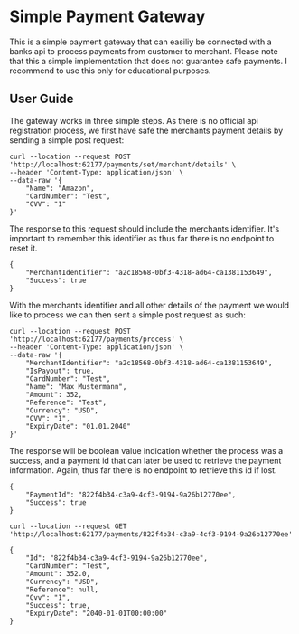 # Simple Payment Gateway
This is a simple payment gateway that can easiliy be connected with a banks api to process payments from customer to merchant. Please note that this a simple implementation that does not guarantee safe payments. I recommend to use this only for educational purposes.

## User Guide
The gateway works in three simple steps. As there is no official api registration process, we first have safe the merchants payment details by sending a simple post request:
```
curl --location --request POST 'http://localhost:62177/payments/set/merchant/details' \
--header 'Content-Type: application/json' \
--data-raw '{
    "Name": "Amazon",
    "CardNumber": "Test",
    "CVV": "1"
}'
```

The response to this request should include the merchants identifier. It's important to remember this identifier as thus far there is no endpoint to reset it.
```
{
    "MerchantIdentifier": "a2c18568-0bf3-4318-ad64-ca1381153649",
    "Success": true
}
```

With the merchants identifier and all other details of the payment we would like to process we can then sent a simple post request as such:
```
curl --location --request POST 'http://localhost:62177/payments/process' \
--header 'Content-Type: application/json' \
--data-raw '{
    "MerchantIdentifier": "a2c18568-0bf3-4318-ad64-ca1381153649",
    "IsPayout": true,
    "CardNumber": "Test",
    "Name": "Max Mustermann",
    "Amount": 352,
    "Reference": "Test",
    "Currency": "USD",
    "CVV": "1",
    "ExpiryDate": "01.01.2040"
}'
```

The response will be boolean value indication whether the process was a success, and a payment id that can later be used to retrieve the payment information. Again, thus far there is no endpoint to retrieve this id if lost.
```
{
    "PaymentId": "822f4b34-c3a9-4cf3-9194-9a26b12770ee",
    "Success": true
}
```


```
curl --location --request GET 'http://localhost:62177/payments/822f4b34-c3a9-4cf3-9194-9a26b12770ee'
```

```
{
    "Id": "822f4b34-c3a9-4cf3-9194-9a26b12770ee",
    "CardNumber": "Test",
    "Amount": 352.0,
    "Currency": "USD",
    "Reference": null,
    "Cvv": "1",
    "Success": true,
    "ExpiryDate": "2040-01-01T00:00:00"
}
```
